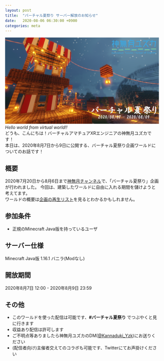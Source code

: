 ```yaml
---
layout: post
title:  "バーチャル夏祭り サーバー解放のお知らせ"
date:   2020-08-06 06:30:00 +0900
categories: meta
---
```

![th](https://raw.githubusercontent.com/yuzuka4573/NatsumatsuriKikaku/master/docs/img/th.png)  
*Hello world from virtual world!!*  
どうも、こんにちは！バーチャルアマチュアXRエンジニアの神無月ユズカです！  
本日は、2020年8月7日から9日に公開する、バーチャル夏祭り企画ワールドについてのお話です！  

## 概要
2020年7月20日から8月6日まで[神無月チャンネル](https://www.youtube.com/channel/UCasWQI-PbOFKIbu1xGMDmkQ)で、「バーチャル夏祭り」企画が行われました。
今回は、建築したワールドに自由に入れる期間を儲けようと考えてます。  
ワールドの概要は[企画の再生リスト](https://www.youtube.com/playlist?list=PL6Vn1jPtamGu33KSXPDoUx1K-lTwKtRda)を見るとわかるかもしれません。  
## 参加条件
 - 正規のMinecraft Java版を持っているユーザ  

## サーバー仕様
Minecraft Java版 1.16.1 バニラ(Modなし)  
## 開放期間
2020年8月7日 12:00 - 2020年8月9日 23:59
## その他
- このワールドを使った配信は可能です、**#バーチャル夏祭り** でつぶやくと見に行きます  
- 収益あり配信は許可します  
- ご不明点等ありましたら神無月ユズカのDM([@Kannaduki_Yzk](https://twitter.com/Kannaduki_Yzk))にお送りください  
- (配信者向け)主催者交えてのコラボも可能です、Twitterにてお声掛けください  
